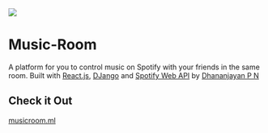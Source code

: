 <img src="https://dhananjayan.tech/assets/img/musicroom-home.png" />

# Music-Room
A platform for you to control music on Spotify with your friends in the same room. Built with [React.js](https://reactjs.org), [DJango](https://www.djangoproject.com/) and [Spotify Web API](https://developer.spotify.com/documentation/web-api/) by [Dhananjayan P N](https://dhananjayan.tech)

## Check it Out
[musicroom.ml](https://musicroom.ml)
